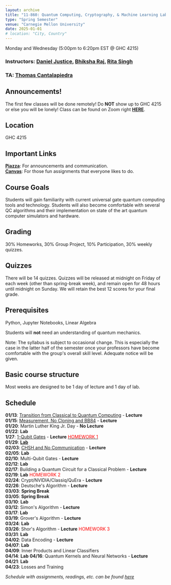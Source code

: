 ```yaml
---
layout: archive
title: "11-860: Quantum Computing, Cryptography, & Machine Learning Lab"
type: "Spring Semester"
venue: "Carnegie Mellon University"
date: 2025-01-01
# location: "City, Country"
---
```


Monday and Wednesday (5:00pm to 6:20pm EST @ GHC 4215)   
### Instructors: [Daniel Justice](https://thequantumturtle.github.io/), [Bhiksha Raj](http://mlsp.cs.cmu.edu/people/bhiksha/), [Rita Singh](http://mlsp.cs.cmu.edu/people/rsingh/index.html) 
### TA: [Thomas Cantalapiedra](https://thomas-scs.github.io/)


## Announcements!
The first few classes will be done remotely! Do **NOT** show up to GHC 4215 or else you will be lonely!
Class can be found on Zoom right [**HERE**](https://cmu.zoom.us/j/99820694854?pwd=WkpFTHFzRlBUUkNqWGpFSlhHaDdqUT09).

## Location
GHC 4215

## Important Links
[**Piazza**](https://piazza.com/class/m5szmfcg9a12k9): For announcements and communication. <br>
[**Canvas**](https://canvas.cmu.edu/courses/44546): For those fun assignments that everyone likes to do.  

## Course Goals
Students will gain familiarity with current universal gate quantum computing tools and technology. Students will also become comfortable with several QC algorithms and their implementation on state of the art quantum computer simulators and hardware. 

## Grading
30% Homeworks, 30% Group Project, 10% Participation, 30% weekly quizzes.

## Quizzes
There will be 14 quizzes.  Quizzes will be released at midnight on Friday of each week (other than spring-break week), and remain open for 48 hours until midnight on Sunday.  We will retain the best 12 scores for your final grade.

## Prerequisites
Python, Jupyter Notebooks, Linear Algebra

Students will **not** need an understanding of quantum mechanics.


Note: The syllabus is subject to occasional change. This is especially the case in the latter half of the semester once your professors have become comfortable with the group's overall skill level. Adequate notice will be given.

## Basic course structure

Most weeks are designed to be 1 day of lecture and 1 day of lab. 


## Schedule
**01/13**: <a href="/courses/2025-Spring-11860/Quantum_lec1_ClassicalToQuantum.pdf" target="_blank">Transition from Classical to Quantum Computing</a> - **Lecture**   
**01/15**: <a href="/courses/2025-Spring-11860/lec2_BB84_p1.pdf" target="_blank">Measurement, No Cloning and BB84</a> - **Lecture**  
**01/20**: Martin Luther King Jr. Day - **No Lecture**  
**01/22**: **Lab**  
**1/27**: <a href="/courses/2025-Spring-11860/lec3_One_Qubit_Gates_withbomb.pdf" target="_blank">1-Qubit Gates</a> - **Lecture**  <a href="https://canvas.cmu.edu/courses/44546/assignments/818234" target="_blank"> <span style="color:red"> HOMEWORK 1 </span> </a>\
**01/29**: <a href="/courses/2025-Spring-11860/Lab2.ipynb" target="_blank"> <span style="font-weight:bold">Lab</span> </a>  
**02/03**: <a href="/courses/2025-Spring-11860/lec4_Timemachine.pdf" target="_blank">CHSH and No Communication</a> - **Lecture**   
**02/05**: **Lab**  
**02/10**: Multi-Qubit Gates - **Lecture**  
**02/12**: **Lab**  
**02/17**: Building a Quantum Circuit for a Classical Problem - **Lecture**  
**02/19**: **Lab**  <span style="color:red"> HOMEWORK 2</span>\
**02/24**: Crypt/NVIDIA/Classiq/QuEra - **Lecture**  
**02/26**: Deutsche's Algorithm - **Lecture**  
**03/03**: **Spring Break**  
**03/05**: **Spring Break**  
**03/10**: **Lab**  
**03/12**: Simon's Algorithm - **Lecture**  
**03/17**: **Lab**   
**03/19**: Grover's Algorithm - **Lecture**  
**03/24**: **Lab**  
**03/26**: Shor's Algorithm - **Lecture**  <span style="color:red"> HOMEWORK 3</span>\
**03/31**: **Lab**  
**04/02**: Data Encoding - **Lecture**  
**04/07**: **Lab**  
**04/09**: Inner Products and Linear Classifiers    
**04/14**: **Lab** 
**04/16**: Quantum Kernels and Neural Networks - **Lecture**   
**04/21**: **Lab**  
**04/23**: Losses and Training



*Schedule with assignments, readings, etc. can be found [here](/courses/2025-Spring-11860/qcml-spring-2025-syllabus.pdf)*
